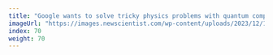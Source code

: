 ```yaml
---
title: "Google wants to solve tricky physics problems with quantum computers"
imageUrl: "https://images.newscientist.com/wp-content/uploads/2023/12/18113249/SEI_183676751.jpg?width=600"
index: 70
weight: 70
---
```


